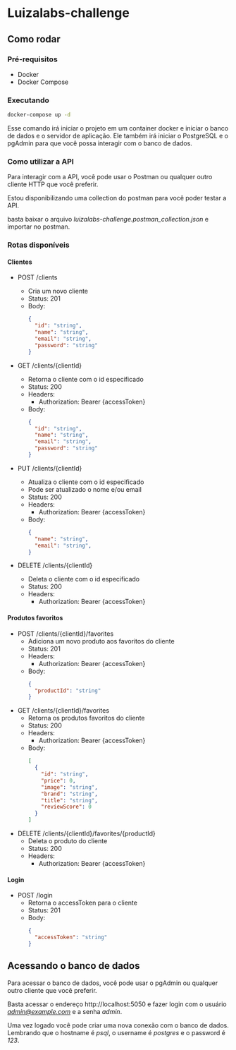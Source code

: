 # Luizalabs-challenge

## Como rodar

### Pré-requisitos

- Docker
- Docker Compose

### Executando

```bash
docker-compose up -d
```

Esse comando irá iniciar o projeto em um container docker e iniciar o banco de dados e o servidor de aplicação.
Ele também irá iniciar o PostgreSQL e o pgAdmin para que você possa interagir com o banco de dados.

### Como utilizar a API

Para interagir com a API, você pode usar o Postman ou qualquer outro cliente HTTP que você preferir.

Estou disponibilizando uma collection do postman para você poder testar a API.

basta baixar o arquivo *luizalabs-challenge.postman_collection.json* e importar no postman.

### Rotas disponíveis

#### Clientes

- POST /clients
  - Cria um novo cliente
  - Status: 201
  - Body:
    ```json
    {
      "id": "string",
      "name": "string",
      "email": "string",
      "password": "string"
    }
    ```

- GET /clients/{clientId}
  - Retorna o cliente com o id especificado
  - Status: 200
  - Headers:
    - Authorization: Bearer {accessToken}
  - Body:
    ```json
    {
      "id": "string",
      "name": "string",
      "email": "string",
      "password": "string"
    }
    ```
- PUT /clients/{clientId}
  - Atualiza o cliente com o id especificado
  - Pode ser atualizado o nome e/ou email
  - Status: 200
  - Headers:
    - Authorization: Bearer {accessToken}
  - Body:
    ```json
    {
      "name": "string",
      "email": "string",
    }
    ```
- DELETE /clients/{clientId}
  - Deleta o cliente com o id especificado
  - Status: 200
  - Headers:
    - Authorization: Bearer {accessToken}

#### Produtos favoritos

- POST /clients/{clientId}/favorites
  - Adiciona um novo produto aos favoritos do cliente
  - Status: 201
  - Headers:
    - Authorization: Bearer {accessToken}
  - Body:
    ```json
    {
      "productId": "string"
    }
    ```
- GET /clients/{clientId}/favorites
  - Retorna os produtos favoritos do cliente
  - Status: 200
  - Headers:
    - Authorization: Bearer {accessToken}
  - Body:
    ```json
    [
      {
        "id": "string",
        "price": 0,
        "image": "string",
        "brand": "string",
        "title": "string",
        "reviewScore": 0
      }
    ]
    ```
- DELETE /clients/{clientId}/favorites/{productId}
  - Deleta o produto do cliente
  - Status: 200
  - Headers:
    - Authorization: Bearer {accessToken}

#### Login

- POST /login
  - Retorna o accessToken para o cliente
  - Status: 201
  - Body:
    ```json
    {
      "accessToken": "string"
    }
    ```

## Acessando o banco de dados

Para acessar o banco de dados, você pode usar o pgAdmin ou qualquer outro cliente que você preferir.

Basta acessar o endereço http://localhost:5050 e fazer login com o usuário *admin@example.com* e a senha *admin*.

Uma vez logado você pode criar uma nova conexão com o banco de dados. Lembrando que o hostname é *psql*, o username é *postgres* e o password é *123*.